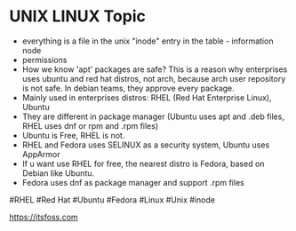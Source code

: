 # UNIX LINUX Topic

* everything is a file in the unix "inode" entry in the table - information node
* permissions
* How we know 'apt' packages are safe? This is a reason why enterprises uses ubuntu and red hat distros, not arch, because arch user repository is not safe. In debian teams, they approve every package. 
* Mainly used in enterprises distros: RHEL (Red Hat Enterprise Linux), Ubuntu
* They are different in package manager (Ubuntu uses apt and .deb files, RHEL uses dnf or rpm and .rpm files)
* Ubuntu is Free, RHEL is not.
* RHEL and Fedora uses SELINUX as a security system, Ubuntu uses AppArmor
* If u want use RHEL for free, the nearest distro is Fedora, based on Debian like Ubuntu.
* Fedora uses dnf as package manager and support .rpm files



#RHEL #Red Hat #Ubuntu #Fedora #Linux #Unix #inode

https://itsfoss.com

